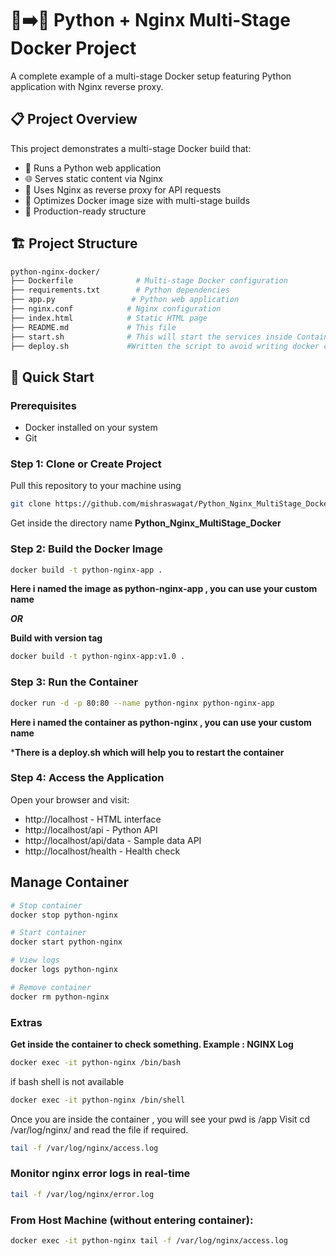 # 🐍➡️🐳 Python + Nginx Multi-Stage Docker Project
A complete example of a multi-stage Docker setup featuring Python application with Nginx reverse proxy.

## 📋 Project Overview
This project demonstrates a multi-stage Docker build that:

 - 🐍 Runs a Python web application
 - 🌐 Serves static content via Nginx
 - 🔄 Uses Nginx as reverse proxy for API requests
 - 🐳 Optimizes Docker image size with multi-stage builds
 - 🚀 Production-ready structure
 
## 🏗️ Project Structure

```bash
python-nginx-docker/
├── Dockerfile              # Multi-stage Docker configuration
├── requirements.txt        # Python dependencies
├── app.py                 # Python web application
├── nginx.conf            # Nginx configuration
├── index.html            # Static HTML page
├── README.md             # This file
├── start.sh			  # This will start the services inside Container
├── deploy.sh 			  #Written the script to avoid writing docker commands repeatedly.
```

## 🚀 Quick Start
### Prerequisites
 - Docker installed on your system
 - Git
 
### Step 1: Clone or Create Project

Pull this repository to your machine using
```bash
git clone https://github.com/mishraswagat/Python_Nginx_MultiStage_Docker.git
```

Get inside the directory name **Python_Nginx_MultiStage_Docker**

### Step 2: Build the Docker Image

```bash
docker build -t python-nginx-app .
```
**Here i named the image as python-nginx-app , you can use your custom name**

***OR***

**Build with version tag**
```bash
docker build -t python-nginx-app:v1.0 .
```

### Step 3: Run the Container
```bash
docker run -d -p 80:80 --name python-nginx python-nginx-app
```
**Here i named the container as python-nginx , you can use your custom name**

***There is a deploy.sh which will help you to restart the container**

### Step 4: Access the Application

Open your browser and visit:

 - http://localhost - HTML interface
 - http://localhost/api - Python API
 - http://localhost/api/data - Sample data API
 - http://localhost/health - Health check
 
## Manage Container

```bash
# Stop container
docker stop python-nginx

# Start container
docker start python-nginx

# View logs
docker logs python-nginx

# Remove container
docker rm python-nginx
```

### Extras

**Get inside the container to check something. Example : NGINX Log**
```bash
docker exec -it python-nginx /bin/bash
```
if bash shell is not available 
```bash
docker exec -it python-nginx /bin/shell
```
Once you are inside the container , you will see your pwd is /app
Visit cd /var/log/nginx/ and read the file if required.
```bash
tail -f /var/log/nginx/access.log
```
### Monitor nginx error logs in real-time 
```bash 
tail -f /var/log/nginx/error.log
```

### From Host Machine (without entering container):

```bash
docker exec -it python-nginx tail -f /var/log/nginx/access.log
```
